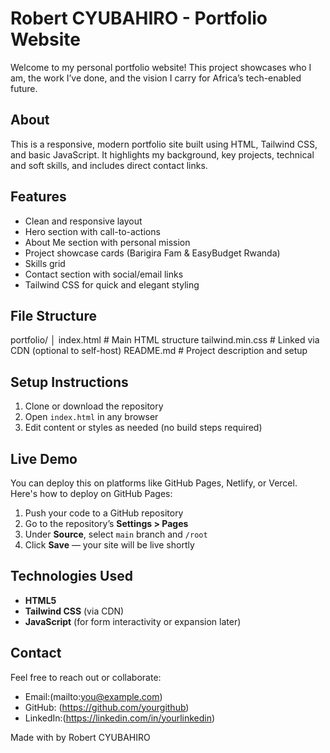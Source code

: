 # Robert CYUBAHIRO - Portfolio Website

Welcome to my personal portfolio website! This project showcases who I am, the work I’ve done, and the vision I carry for Africa’s tech-enabled future.

## About
This is a responsive, modern portfolio site built using HTML, Tailwind CSS, and basic JavaScript. It highlights my background, key projects, technical and soft skills, and includes direct contact links.

## Features
- Clean and responsive layout
- Hero section with call-to-actions
- About Me section with personal mission
- Project showcase cards (Barigira Fam & EasyBudget Rwanda)
- Skills grid
- Contact section with social/email links
- Tailwind CSS for quick and elegant styling

##  File Structure
portfolio/
│
 index.html              # Main HTML structure
 tailwind.min.css        # Linked via CDN (optional to self-host)
 README.md               # Project description and setup

## Setup Instructions
1. Clone or download the repository
2. Open `index.html` in any browser
3. Edit content or styles as needed (no build steps required)

## Live Demo
You can deploy this on platforms like GitHub Pages, Netlify, or Vercel. Here's how to deploy on GitHub Pages:

1. Push your code to a GitHub repository
2. Go to the repository’s **Settings > Pages**
3. Under **Source**, select `main` branch and `/root`
4. Click **Save** — your site will be live shortly

##  Technologies Used
- **HTML5**
- **Tailwind CSS** (via CDN)
- **JavaScript** (for form interactivity or expansion later)

##  Contact
Feel free to reach out or collaborate:
- Email:(mailto:you@example.com)
- GitHub: (https://github.com/yourgithub)
- LinkedIn:(https://linkedin.com/in/yourlinkedin)

Made with by Robert CYUBAHIRO
